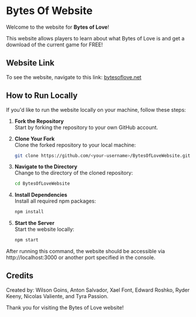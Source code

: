 # Bytes Of Website

Welcome to the website for **Bytes of Love**!

This website allows players to learn about what Bytes of Love is and get a download of the current game for FREE!

## Website Link

To see the website, navigate to this link: [bytesoflove.net](bytesoflove.net)

## How to Run Locally

If you'd like to run the website locally on your machine, follow these steps:

1. **Fork the Repository**  
   Start by forking the repository to your own GitHub account.

2. **Clone Your Fork**  
   Clone the forked repository to your local machine:
   ```bash
   git clone https://github.com/<your-username>/BytesOfLoveWebsite.git
   ``` 
3. **Navigate to the Directory**  
   Change to the directory of the cloned repository:
   ```bash
   cd BytesOfLoveWebsite
   ``` 

4. **Install Dependencies**  
   Install all required npm packages:
   ```bash
   npm install
   ``` 

5. **Start the Server**  
   Start the website locally:
   ```bash
   npm start
   ``` 

After running this command, the website should be accessible via http://localhost:3000 or another port specified in the console.

## Credits 

Created by: Wilson Goins, Anton Salvador, Xael Font, Edward Roshko, Ryder Keeny, Nicolas Valiente, and Tyra Passion.

Thank you for visiting the Bytes of Love website!
